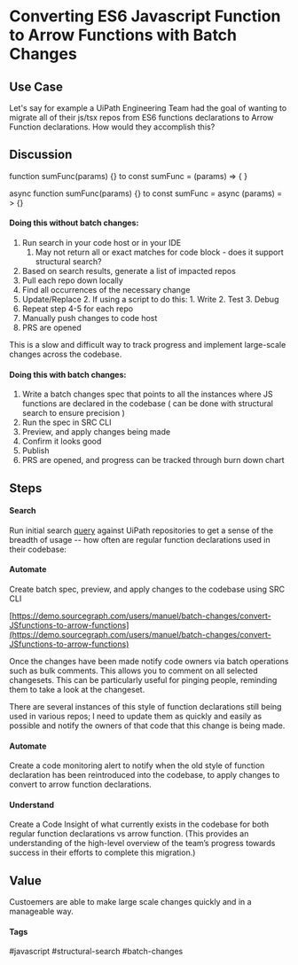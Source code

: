 # Converting ES6 Javascript Function to Arrow Functions with Batch Changes


## Use Case
Let's say for example a UiPath Engineering Team had the goal of wanting to migrate all of their js/tsx repos from ES6  functions declarations to Arrow Function declarations. How would they accomplish this?


## Discussion
function sumFunc(params) {}  to const sumFunc = (params) => { }

async function sumFunc(params)  {}  to const sumFunc = async (params) = > {}

#### Doing this without batch changes:
1. Run search in your code host or in your IDE
    1. May not return all or exact matches for code block - does it support structural search?
2. Based on search results, generate a list of impacted repos
3. Pull each repo down locally
4. Find all occurrences of the necessary change
5. Update/Replace
    2. If using a script to do this:
        1. Write
        2. Test
        3. Debug
6. Repeat step 4-5 for each repo
7. Manually push changes to code host
8. PRS are opened

This is a slow and difficult way to track progress and implement large-scale changes across the codebase.

#### Doing this with batch changes:
1. Write a batch changes spec that points to all the instances where JS functions are declared in the codebase ( can be done with structural search to ensure precision )
2. Run the spec in SRC CLI
3. Preview, and apply changes being made
4. Confirm it looks good
5. Publish
6. PRS are opened, and progress can be tracked through burn down chart


## Steps

#### Search
Run initial search [query](https://sourcegraph.com/search?q=repo:%5Egithub%5C.com/UiPath+lang:JavaScript++:%5B%7E%5Efunction%5D+:%5Bfn%7E%5Cw%2B%5D%28...%29+&patternType=structural) against UiPath repositories to get a sense of the breadth of usage -- how often are regular function declarations used in their codebase:

#### Automate
Create batch spec, preview, and apply changes to the codebase using SRC CLI

[https://demo.sourcegraph.com/users/manuel/batch-changes/convert-JSfunctions-to-arrow-functions](https://demo.sourcegraph.com/users/manuel/batch-changes/convert-JSfunctions-to-arrow-functions)

Once the changes have been made notify code owners via batch operations such as bulk comments. This allows you to comment on all selected changesets. This can be particularly useful for pinging people, reminding them to take a look at the changeset.

There are several instances of this style of function declarations still being used in various repos; I need to update them as quickly and easily as possible and notify the owners of that code that this change is being made.

#### Automate
Create a code monitoring alert to notify when the old style of function declaration has been reintroduced into the codebase, to apply changes to convert to arrow function declarations.

#### Understand
Create a Code Insight of what currently exists in the codebase for both regular function declarations vs arrow function. (This provides an understanding of the high-level overview of the team’s progress towards success in their efforts to complete this migration.)

## Value
Custoemers are able to make large scale changes quickly and in a manageable way.

#### Tags
#javascript #structural-search #batch-changes

